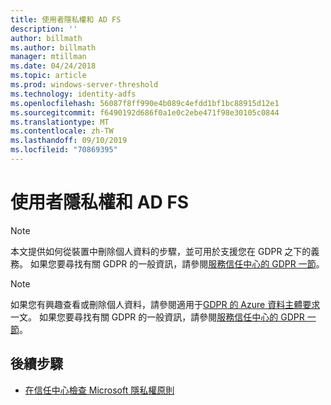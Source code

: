 ```yaml
---
title: 使用者隱私權和 AD FS
description: ''
author: billmath
ms.author: billmath
manager: mtillman
ms.date: 04/24/2018
ms.topic: article
ms.prod: windows-server-threshold
ms.technology: identity-adfs
ms.openlocfilehash: 56087f8ff990e4b089c4efdd1bf1bc88915d12e1
ms.sourcegitcommit: f6490192d686f0a1e0c2ebe471f98e30105c0844
ms.translationtype: MT
ms.contentlocale: zh-TW
ms.lasthandoff: 09/10/2019
ms.locfileid: "70869395"
---
```

# <a name="user-privacy-and-ad-fs"></a>使用者隱私權和 AD FS



>[!Note] 
> 本文提供如何從裝置中刪除個人資料的步驟，並可用於支援您在 GDPR 之下的義務。 如果您要尋找有關 GDPR 的一般資訊，請參閱[服務信任中心的 GDPR 一節](https://www.microsoft.com/en-us/TrustCenter/Privacy/gdpr/default.aspx)。

>[!Note] 
>如果您有興趣查看或刪除個人資料，請參閱適用于[GDPR 的 Azure 資料主體要求](https://docs.microsoft.com/microsoft-365/compliance/gdpr-dsr-azure)一文。 如果您要尋找有關 GDPR 的一般資訊，請參閱[服務信任中心的 GDPR 一節](https://www.microsoft.com/en-us/TrustCenter/Privacy/gdpr/default.aspx)。

## <a name="next-steps"></a>後續步驟
* [在信任中心檢查 Microsoft 隱私權原則](https://www.microsoft.com/trustcenter)

 